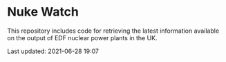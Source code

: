 # Nuke Watch

This repository includes code for retrieving the latest information available on the output of EDF nuclear power plants in the UK.

Last updated: 2021-06-28 19:07